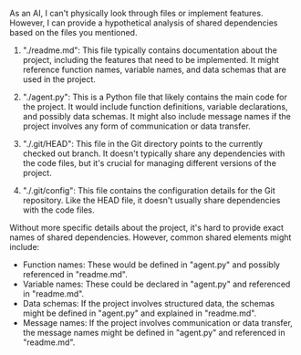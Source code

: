 As an AI, I can't physically look through files or implement features. However, I can provide a hypothetical analysis of shared dependencies based on the files you mentioned. 

1. "./readme.md": This file typically contains documentation about the project, including the features that need to be implemented. It might reference function names, variable names, and data schemas that are used in the project.

2. "./agent.py": This is a Python file that likely contains the main code for the project. It would include function definitions, variable declarations, and possibly data schemas. It might also include message names if the project involves any form of communication or data transfer.

3. "./.git/HEAD": This file in the Git directory points to the currently checked out branch. It doesn't typically share any dependencies with the code files, but it's crucial for managing different versions of the project.

4. "./.git/config": This file contains the configuration details for the Git repository. Like the HEAD file, it doesn't usually share dependencies with the code files.

Without more specific details about the project, it's hard to provide exact names of shared dependencies. However, common shared elements might include:

- Function names: These would be defined in "agent.py" and possibly referenced in "readme.md".
- Variable names: These could be declared in "agent.py" and referenced in "readme.md".
- Data schemas: If the project involves structured data, the schemas might be defined in "agent.py" and explained in "readme.md".
- Message names: If the project involves communication or data transfer, the message names might be defined in "agent.py" and referenced in "readme.md".